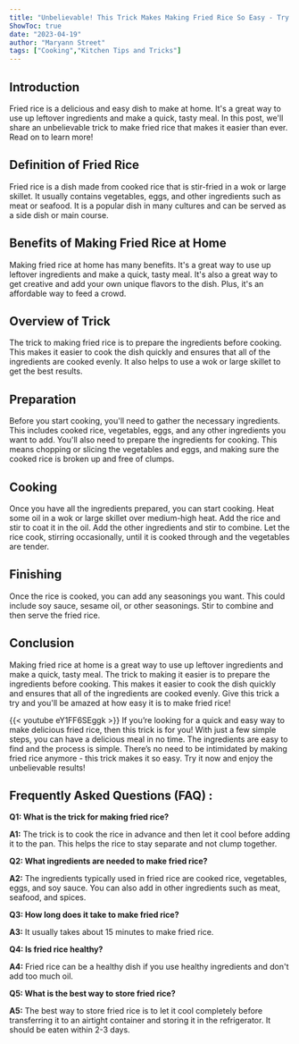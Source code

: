 ```yaml
---
title: "Unbelievable! This Trick Makes Making Fried Rice So Easy - Try It Now!"
ShowToc: true 
date: "2023-04-19"
author: "Maryann Street" 
tags: ["Cooking","Kitchen Tips and Tricks"]
---
```

## Introduction

Fried rice is a delicious and easy dish to make at home. It's a great way to use up leftover ingredients and make a quick, tasty meal. In this post, we'll share an unbelievable trick to make fried rice that makes it easier than ever. Read on to learn more!

## Definition of Fried Rice

Fried rice is a dish made from cooked rice that is stir-fried in a wok or large skillet. It usually contains vegetables, eggs, and other ingredients such as meat or seafood. It is a popular dish in many cultures and can be served as a side dish or main course.

## Benefits of Making Fried Rice at Home

Making fried rice at home has many benefits. It's a great way to use up leftover ingredients and make a quick, tasty meal. It's also a great way to get creative and add your own unique flavors to the dish. Plus, it's an affordable way to feed a crowd.

## Overview of Trick

The trick to making fried rice is to prepare the ingredients before cooking. This makes it easier to cook the dish quickly and ensures that all of the ingredients are cooked evenly. It also helps to use a wok or large skillet to get the best results.

## Preparation

Before you start cooking, you'll need to gather the necessary ingredients. This includes cooked rice, vegetables, eggs, and any other ingredients you want to add. You'll also need to prepare the ingredients for cooking. This means chopping or slicing the vegetables and eggs, and making sure the cooked rice is broken up and free of clumps.

## Cooking

Once you have all the ingredients prepared, you can start cooking. Heat some oil in a wok or large skillet over medium-high heat. Add the rice and stir to coat it in the oil. Add the other ingredients and stir to combine. Let the rice cook, stirring occasionally, until it is cooked through and the vegetables are tender.

## Finishing

Once the rice is cooked, you can add any seasonings you want. This could include soy sauce, sesame oil, or other seasonings. Stir to combine and then serve the fried rice.

## Conclusion

Making fried rice at home is a great way to use up leftover ingredients and make a quick, tasty meal. The trick to making it easier is to prepare the ingredients before cooking. This makes it easier to cook the dish quickly and ensures that all of the ingredients are cooked evenly. Give this trick a try and you'll be amazed at how easy it is to make fried rice!

{{< youtube eY1FF6SEggk >}} 
If you’re looking for a quick and easy way to make delicious fried rice, then this trick is for you! With just a few simple steps, you can have a delicious meal in no time. The ingredients are easy to find and the process is simple. There’s no need to be intimidated by making fried rice anymore - this trick makes it so easy. Try it now and enjoy the unbelievable results!

## Frequently Asked Questions (FAQ) :
**Q1: What is the trick for making fried rice?**

**A1:** The trick is to cook the rice in advance and then let it cool before adding it to the pan. This helps the rice to stay separate and not clump together. 

**Q2: What ingredients are needed to make fried rice?**

**A2:** The ingredients typically used in fried rice are cooked rice, vegetables, eggs, and soy sauce. You can also add in other ingredients such as meat, seafood, and spices. 

**Q3: How long does it take to make fried rice?**

**A3:** It usually takes about 15 minutes to make fried rice. 

**Q4: Is fried rice healthy?**

**A4:** Fried rice can be a healthy dish if you use healthy ingredients and don't add too much oil. 

**Q5: What is the best way to store fried rice?**

**A5:** The best way to store fried rice is to let it cool completely before transferring it to an airtight container and storing it in the refrigerator. It should be eaten within 2-3 days.


